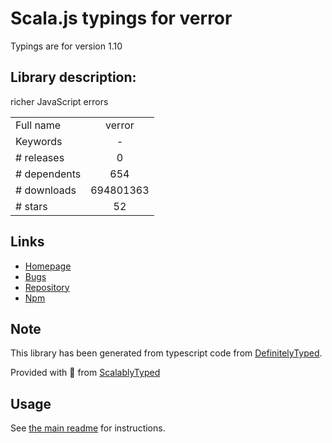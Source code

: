 
# Scala.js typings for verror

Typings are for version 1.10

## Library description:
richer JavaScript errors

|                    |                 |
| ------------------ | :-------------: |
| Full name          | verror |
| Keywords           | - |
| # releases         | 0 |
| # dependents       | 654 |
| # downloads        | 694801363 |
| # stars            | 52 |

## Links
- [Homepage](https://github.com/davepacheco/node-verror)
- [Bugs](https://github.com/davepacheco/node-verror/issues)
- [Repository](https://github.com/davepacheco/node-verror)
- [Npm](https://www.npmjs.com/package/verror)
    


## Note
This library has been generated from typescript code from [DefinitelyTyped](https://definitelytyped.org).

Provided with :purple_heart: from [ScalablyTyped](https://github.com/oyvindberg/ScalablyTyped)

## Usage
See [the main readme](../../readme.md) for instructions.


